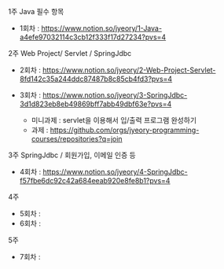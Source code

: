 
1주 Java 필수 항목 
  - 1회차 : https://www.notion.so/jyeory/1-Java-a4efe97032114c3cb12f333f17d27234?pvs=4

2주 Web Project/ Servlet / SpringJdbc
  - 2회차 : https://www.notion.so/jyeory/2-Web-Project-Servlet-8fd142c35a244ddc87487b8c85cb4fd3?pvs=4

  - 3회차 : https://www.notion.so/jyeory/3-SpringJdbc-3d1d823eb8eb49869bff7abb49dbf63e?pvs=4
    - 미니과제 : servlet을 이용해서 입/출력 프로그램 완성하기 
    - 과제 : https://github.com/orgs/jyeory-programming-courses/repositories?q=join

3주 SpringJdbc / 회원가입, 이메일 인증 등
  - 4회차 : https://www.notion.so/jyeory/4-SpringJdbc-f57fbe6dc92c42a684eeab920e8fe8b1?pvs=4

4주
  - 5회차 :
  - 6회차 :

5주
  - 7회차 :
